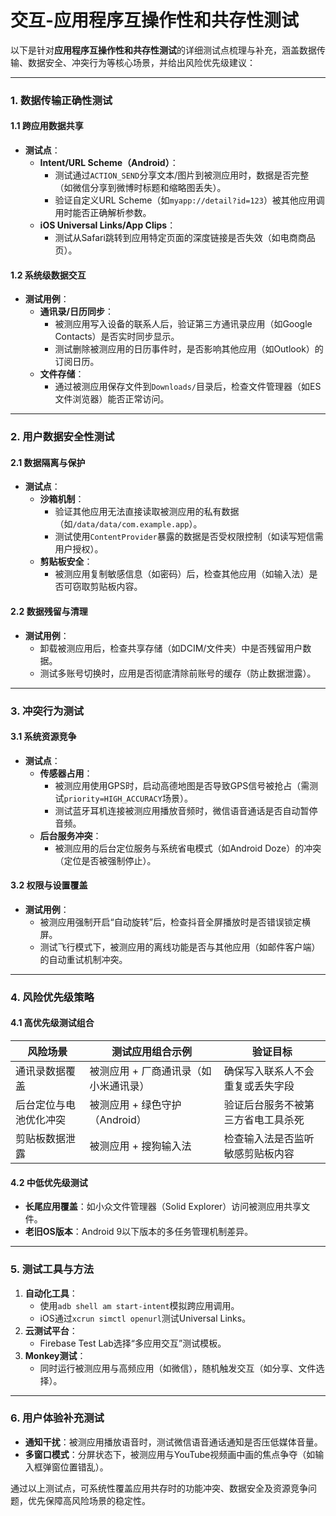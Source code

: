 # 交互-应用程序互操作性和共存性测试

以下是针对**应用程序互操作性和共存性测试**的详细测试点梳理与补充，涵盖数据传输、数据安全、冲突行为等核心场景，并给出风险优先级建议：

---

### **1. 数据传输正确性测试**
#### **1.1 跨应用数据共享**
- **测试点**：
  - **Intent/URL Scheme（Android）**：  
    - 测试通过`ACTION_SEND`分享文本/图片到被测应用时，数据是否完整（如微信分享到微博时标题和缩略图丢失）。  
    - 验证自定义URL Scheme（如`myapp://detail?id=123`）被其他应用调用时能否正确解析参数。  
  - **iOS Universal Links/App Clips**：  
    - 测试从Safari跳转到应用特定页面的深度链接是否失效（如电商商品页）。  

#### **1.2 系统级数据交互**
- **测试用例**：
  - **通讯录/日历同步**：  
    - 被测应用写入设备的联系人后，验证第三方通讯录应用（如Google Contacts）是否实时同步显示。  
    - 测试删除被测应用的日历事件时，是否影响其他应用（如Outlook）的订阅日历。  
  - **文件存储**：  
    - 通过被测应用保存文件到`Downloads/`目录后，检查文件管理器（如ES文件浏览器）能否正常访问。  

---

### **2. 用户数据安全性测试**
#### **2.1 数据隔离与保护**
- **测试点**：
  - **沙箱机制**：  
    - 验证其他应用无法直接读取被测应用的私有数据（如`/data/data/com.example.app`）。  
    - 测试使用`ContentProvider`暴露的数据是否受权限控制（如读写短信需用户授权）。  
  - **剪贴板安全**：  
    - 被测应用复制敏感信息（如密码）后，检查其他应用（如输入法）是否可窃取剪贴板内容。  

#### **2.2 数据残留与清理**
- **测试用例**：
  - 卸载被测应用后，检查共享存储（如DCIM/文件夹）中是否残留用户数据。  
  - 测试多账号切换时，应用是否彻底清除前账号的缓存（防止数据泄露）。  

---

### **3. 冲突行为测试**
#### **3.1 系统资源竞争**
- **测试点**：
  - **传感器占用**：  
    - 被测应用使用GPS时，启动高德地图是否导致GPS信号被抢占（需测试`priority=HIGH_ACCURACY`场景）。  
    - 测试蓝牙耳机连接被测应用播放音频时，微信语音通话是否自动暂停音频。  
  - **后台服务冲突**：  
    - 被测应用的后台定位服务与系统省电模式（如Android Doze）的冲突（定位是否被强制停止）。  

#### **3.2 权限与设置覆盖**
- **测试用例**：
  - 被测应用强制开启“自动旋转”后，检查抖音全屏播放时是否错误锁定横屏。  
  - 测试飞行模式下，被测应用的离线功能是否与其他应用（如邮件客户端）的自动重试机制冲突。  

---

### **4. 风险优先级策略**
#### **4.1 高优先级测试组合**
| **风险场景**           | **测试应用组合示例**                  | **验证目标**                       |
| ---------------------- | ------------------------------------- | ---------------------------------- |
| 通讯录数据覆盖         | 被测应用 + 厂商通讯录（如小米通讯录） | 确保写入联系人不会重复或丢失字段   |
| 后台定位与电池优化冲突 | 被测应用 + 绿色守护（Android）        | 验证后台服务不被第三方省电工具杀死 |
| 剪贴板数据泄露         | 被测应用 + 搜狗输入法                 | 检查输入法是否监听敏感剪贴板内容   |

#### **4.2 中低优先级测试**
- **长尾应用覆盖**：如小众文件管理器（Solid Explorer）访问被测应用共享文件。  
- **老旧OS版本**：Android 9以下版本的多任务管理机制差异。  

---

### **5. 测试工具与方法**
1. **自动化工具**：  
   - 使用`adb shell am start-intent`模拟跨应用调用。  
   - iOS通过`xcrun simctl openurl`测试Universal Links。  
2. **云测试平台**：  
   - Firebase Test Lab选择“多应用交互”测试模板。  
3. **Monkey测试**：  
   - 同时运行被测应用与高频应用（如微信），随机触发交互（如分享、文件选择）。  

---

### **6. 用户体验补充测试**
- **通知干扰**：被测应用播放语音时，测试微信语音通话通知是否压低媒体音量。  
- **多窗口模式**：分屏状态下，被测应用与YouTube视频画中画的焦点争夺（如输入框弹窗位置错乱）。  

通过以上测试点，可系统性覆盖应用共存时的功能冲突、数据安全及资源竞争问题，优先保障高风险场景的稳定性。